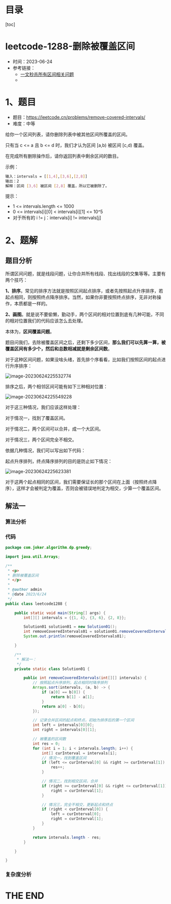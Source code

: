 # 目录

[toc]

# leetcode-1288-删除被覆盖区间

- 时间：2023-06-24
- 参考链接：
  - [一文秒杀所有区间相关问题](https://mp.weixin.qq.com/s/Eb6ewVajH56cUlY9LetRJw)
  - 




# 1、题目

- 题目：https://leetcode.cn/problems/remove-covered-intervals/
- 难度：中等



给你一个区间列表，请你删除列表中被其他区间所覆盖的区间。

只有当 c <= a 且 b <= d 时，我们才认为区间 [a,b) 被区间 [c,d) 覆盖。

在完成所有删除操作后，请你返回列表中剩余区间的数目。

 

示例：

```sh
输入：intervals = [[1,4],[3,6],[2,8]]
输出：2
解释：区间 [3,6] 被区间 [2,8] 覆盖，所以它被删除了。
```




提示：

- 1 <= intervals.length <= 1000
- 0 <= intervals[i][0] < intervals[i][1] <= 10^5
- 对于所有的 i != j：intervals[i] != intervals[j]





# 2、题解

## 题目分析

所谓区间问题，就是线段问题，让你合并所有线段、找出线段的交集等等。主要有两个技巧：

**1、排序**。常见的排序方法就是按照区间起点排序，或者先按照起点升序排序，若起点相同，则按照终点降序排序。当然，如果你非要按照终点排序，无非对称操作，本质都是一样的。

**2、画图**。就是说不要偷懒，勤动手，两个区间的相对位置到底有几种可能，不同的相对位置我们的代码应该怎么去处理。



本体为，**区间覆盖问题**。

题目问我们，去除被覆盖区间之后，还剩下多少区间，**那么我们可以先算一算，被覆盖区间有多少个，然后和总数相减就是剩余区间数**。

对于这种区间问题，如果没啥头绪，首先排个序看看，比如我们按照区间的起点进行升序排序：

![image-20230624225532774](https://2021-joker.oss-cn-shanghai.aliyuncs.com/java_img/image-20230624225532774.png)

排序之后，两个相邻区间可能有如下三种相对位置：

![image-20230624225549228](https://2021-joker.oss-cn-shanghai.aliyuncs.com/java_img/image-20230624225549228.png)

对于这三种情况，我们应该这样处理：

对于情况一，找到了覆盖区间。

对于情况二，两个区间可以合并，成一个大区间。

对于情况三，两个区间完全不相交。

依据几种情况，我们可以写出如下代码：



起点升序排列，终点降序排列的目的是防止如下情况：

![image-20230624225623381](https://2021-joker.oss-cn-shanghai.aliyuncs.com/java_img/image-20230624225623381.png)

对于这两个起点相同的区间，我们需要保证长的那个区间在上面（按照终点降序），这样才会被判定为覆盖，否则会被错误地判定为相交，少算一个覆盖区间。

## 解法一

### 算法分析





### 代码

```java
package com.joker.algorithm.dp.greedy;

import java.util.Arrays;

/**
 * <p>
 * 删除被覆盖区间
 * </p>
 *
 * @author admin
 * @date 2023/6/24
 */
public class leetcode1288 {

    public static void main(String[] args) {
        int[][] intervals = {{1, 4}, {3, 6}, {2, 8}};

        Solution01 solution01 = new Solution01();
        int removeCoveredIntervals01 = solution01.removeCoveredIntervals(intervals);
        System.out.println(removeCoveredIntervals01);

    }

    /**
     * 解法一：
     */
    private static class Solution01 {

        public int removeCoveredIntervals(int[][] intervals) {
            // 按照起点升序排列，起点相同时降序排列
            Arrays.sort(intervals, (a, b) -> {
                if (a[0] == b[0]) {
                    return b[1] - a[1];
                }
                return a[0] - b[0];
            });

            // 记录合并区间的起点和终点，初始为排序后的第一个区间
            int left = intervals[0][0];
            int right = intervals[0][1];

            // 被覆盖的区间数
            int res = 0;
            for (int i = 1; i < intervals.length; i++) {
                int[] curInterval = intervals[i];
                // 情况一，找到覆盖区间
                if (left <= curInterval[0] && right >= curInterval[1]) {
                    res++;
                }

                // 情况二，找到相交区间，合并
                if (right >= curInterval[0] && right <= curInterval[1]) {
                    right = curInterval[1];
                }

                // 情况三，完全不相交，更新起点和终点
                if (right < curInterval[0]) {
                    left = curInterval[0];
                    right = curInterval[1];
                }
            }

            return intervals.length - res;
        }

    }

}

```





### 复杂度分析











# THE END
